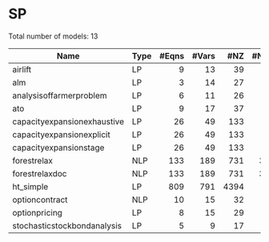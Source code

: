 #  SP

Total number of models:   13

| Name                        | Type | #Eqns | #Vars | #NZ  | #NNZ |
|-----------------------------|------|------:|------:|-----:|-----:|
| airlift                     | LP   | 9     | 13    | 39   | 0    |
| alm                         | LP   | 3     | 14    | 27   | 0    |
| analysisoffarmerproblem     | LP   | 6     | 11    | 26   | 0    |
| ato                         | LP   | 9     | 17    | 37   | 0    |
| capacityexpansionexhaustive | LP   | 26    | 49    | 133  | 0    |
| capacityexpansionexplicit   | LP   | 26    | 49    | 133  | 0    |
| capacityexpansionstage      | LP   | 26    | 49    | 133  | 0    |
| forestrelax                 | NLP  | 133   | 189   | 731  | 336  |
| forestrelaxdoc              | NLP  | 133   | 189   | 731  | 336  |
| ht_simple                   | LP   | 809   | 791   | 4394 | 0    |
| optioncontract              | NLP  | 10    | 15    | 32   | 0    |
| optionpricing               | LP   | 8     | 15    | 29   | 0    |
| stochasticstockbondanalysis | LP   | 5     | 9     | 17   | 0    |
